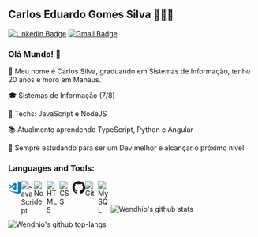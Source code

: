 ## Carlos Eduardo Gomes Silva 🧑🏿‍🚀

[![Linkedin Badge](https://img.shields.io/badge/-LinkedIn-blue?style=for-the-badge&logo=Linkedin&logoColor=white&link=https://www.linkedin.com/in/wendhio/)](https://www.linkedin.com/in/carlos-gsilva/) [![Gmail Badge](https://img.shields.io/badge/-Gmail-c14438?style=for-the-badge&logo=Gmail&logoColor=white&link=mailto:brunosaibert@gmail.com)](mailto:carlosgsilva.dev@gmail.com)

<!--
[![Twitter Badge](https://img.shields.io/badge/-Twitter-1ca0f1?style=for-the-badge&labelColor=1ca0f1&logo=twitter&logoColor=white&link=https://twitter.com/[user])](link)
[![Whatsapp Badge](https://img.shields.io/badge/-Whatsapp-4CA143?style=for-the-badge&labelColor=4CA143&logo=whatsapp&logoColor=white&link=https://api.whatsapp.com/send?phone=5541996758098&text=Olá!)](link)
-->

### Olá Mundo! 👋

:newspaper: Meu nome é Carlos Silva, graduando em Sistemas de Informação, tenho 20 anos e moro em Manaus.

:mortar_board: Sistemas de Informação (7/8)

:hammer: Techs: JavaScript e NodeJS

:books: Atualmente aprendendo TypeScript, Python e Angular 

:rocket: Sempre estudando para ser um Dev melhor e alcançar o próximo nível.

### Languages and Tools:

<img align="left" alt="visual studio code" width="26px" src="https://raw.githubusercontent.com/github/explore/80688e429a7d4ef2fca1e82350fe8e3517d3494d/topics/visual-studio-code/visual-studio-code.png" />

<img align="left" alt="JavaScript" width="26px" src="https://img.icons8.com/color/26/000000/javascript.png" />

<img align="left" alt="Node" width="26px" src="https://img.icons8.com/color/100/000000/nodejs.png" />

<img align="left" alt="HTML5" width="26px" src="https://img.icons8.com/color/26/000000/html-5--v2.png" />

<img align="left" alt="CSS" width="26px" src="https://img.icons8.com/color/26/000000/css3.png" />

<img align="left" alt="GitHub" width="26px" src="https://raw.githubusercontent.com/github/explore/78df643247d429f6cc873026c0622819ad797942/topics/github/github.png" />

<img align="left" alt="Git" width="26px" src="https://img.icons8.com/color/26/000000/git.png" />

<img align="left" alt="MySQL" width="26px" src="https://img.icons8.com/fluent/26/000000/mysql-logo.png" />

</br>
</br>

![Wendhio's github stats](https://github-readme-stats.vercel.app/api?username=carlosgsilva&show_icons=true&theme=gotham)

![Wendhio's github top-langs](https://github-readme-stats.vercel.app/api/top-langs/?username=carlosgsilva&layout=compact&theme=gotham)
